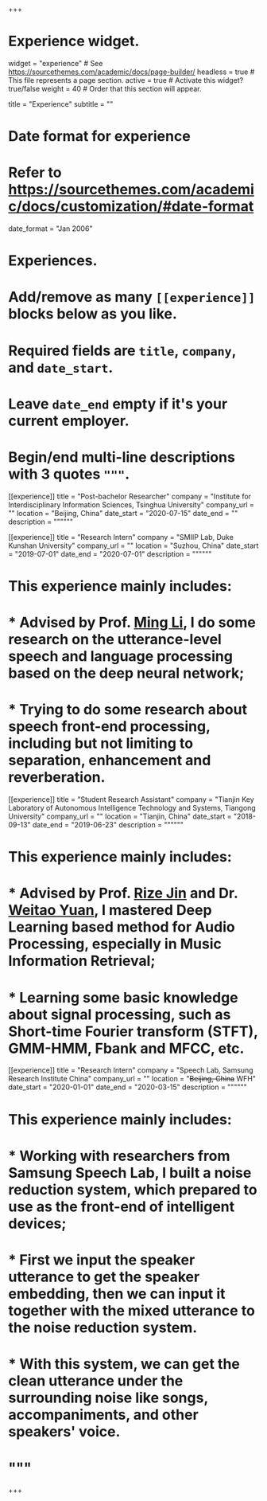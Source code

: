 +++
# Experience widget.
widget = "experience"  # See https://sourcethemes.com/academic/docs/page-builder/
headless = true  # This file represents a page section.
active = true  # Activate this widget? true/false
weight = 40  # Order that this section will appear.

title = "Experience"
subtitle = ""

# Date format for experience
#   Refer to https://sourcethemes.com/academic/docs/customization/#date-format
date_format = "Jan 2006"

# Experiences.
#   Add/remove as many `[[experience]]` blocks below as you like.
#   Required fields are `title`, `company`, and `date_start`.
#   Leave `date_end` empty if it's your current employer.
#   Begin/end multi-line descriptions with 3 quotes `"""`.

[[experience]]
  title = "Post-bachelor Researcher"
  company = "Institute for Interdisciplinary Information Sciences, Tsinghua University"
  company_url = ""
  location = "Beijing, China"
  date_start = "2020-07-15"
  date_end = ""
  description = """"""
  
[[experience]]
  title = "Research Intern"
  company = "SMIIP Lab, Duke Kunshan University"
  company_url = ""
  location = "Suzhou, China"
  date_start = "2019-07-01"
  date_end = "2020-07-01"
  description = """"""
  # This experience mainly includes:
  
  # * Advised by Prof. [Ming Li](https://scholars.duke.edu/person/MingLi), I do some research on the utterance-level speech and language processing based on the deep neural network;
  # * Trying to do some research about speech front-end processing, including but not limiting to separation, enhancement and reverberation.
  

[[experience]]
  title = "Student Research Assistant"
  company = "Tianjin Key Laboratory of Autonomous Intelligence Technology and Systems, Tiangong University"
  company_url = ""
  location = "Tianjin, China"
  date_start = "2018-09-13"
  date_end = "2019-06-23"
  description = """"""
  # This experience mainly includes:
  
  # * Advised by Prof. [Rize Jin](https://scholar.google.com/citations?user=pDJfVZcAAAAJ&hl=en) and Dr. [Weitao Yuan](https://www.researchgate.net/profile/Weitao_Yuan), I mastered Deep Learning based method for Audio Processing, especially in Music Information Retrieval;
  # * Learning some basic knowledge about signal processing, such as Short-time Fourier transform (STFT), GMM-HMM, Fbank and MFCC, etc.
  
  
[[experience]]
  title = "Research Intern"
  company = "Speech Lab, Samsung Research Institute China"
  company_url = ""
  location = "~~Beijing, China~~ WFH"
  date_start = "2020-01-01"
  date_end = "2020-03-15"
  description = """"""
  # This experience mainly includes:
  
  # * Working with researchers from Samsung Speech Lab, I built a noise reduction system, which prepared to use as the front-end of intelligent devices;
  # * First we input the speaker utterance to get the speaker embedding, then we can input it together with the mixed utterance to the noise reduction system.
  # * With this system, we can get the clean utterance under the surrounding noise like songs, accompaniments, and other speakers' voice.
  # """

+++

